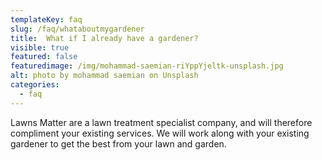 ```yaml
---
templateKey: faq
slug: /faq/whataboutmygardener
title:  What if I already have a gardener?
visible: true
featured: false
featuredimage: /img/mohammad-saemian-riYppYjeltk-unsplash.jpg
alt: photo by mohammad saemian on Unsplash
categories:
  - faq
---
```


Lawns Matter are a lawn treatment specialist company, and will therefore compliment your existing services. We will work along with your existing gardener to get the best from your lawn and garden.